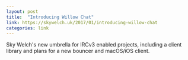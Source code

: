 ```yaml
---
layout: post
title:  "Introducing Willow Chat"
link: https://skywelch.uk/2017/01/introducing-willow-chat
categories: link
---
```

Sky Welch's new umbrella for IRCv3 enabled projects, including a client library and plans for a new bouncer and macOS/iOS client.